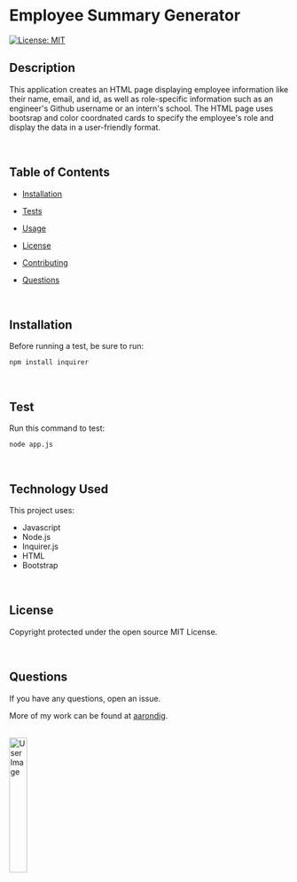 
# Employee Summary Generator

[![License: MIT](https://img.shields.io/badge/License-MIT-yellow.svg)](https://opensource.org/licenses/MIT)

## Description

This application creates an HTML page displaying employee information like their name, email, and id, as well as role-specific information such as an engineer's Github username or an intern's school. The HTML page uses bootsrap and color coordnated cards to specify the employee's role and display the data in a user-friendly format.

<br>

## Table of Contents

* [Installation](#installation)

* [Tests](#test)

* [Usage](#usage)

* [License](#license)

* [Contributing](#contributing)

* [Questions](#questions)

<br>

## Installation

Before running a test, be sure to run:

    npm install inquirer

<br>

## Test

Run this command to test:

    node app.js

<br>

## Technology Used

This project uses:

* Javascript
* Node.js
* Inquirer.js
* HTML
* Bootstrap

<br>

## License

Copyright protected under the open source MIT License.

<br>


## Questions

If you have any questions, open an issue. 

More of my work can be found at [aarondig](https://github.com/aarondig).

<br>

<img src="https://avatars3.githubusercontent.com/u/70933425?v=4" width="25%" alt="User Image">
    